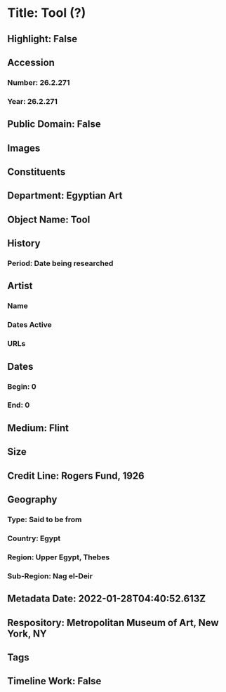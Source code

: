 # Title: Tool (?)
## Highlight: False
## Accession
### Number: 26.2.271
### Year: 26.2.271
## Public Domain: False
## Images
## Constituents
## Department: Egyptian Art
## Object Name: Tool
## History
### Period: Date being researched
## Artist
### Name
### Dates Active
### URLs
## Dates
### Begin: 0
### End: 0
## Medium: Flint
## Size
## Credit Line: Rogers Fund, 1926
## Geography
### Type: Said to be from
### Country: Egypt
### Region: Upper Egypt, Thebes
### Sub-Region: Nag el-Deir
## Metadata Date: 2022-01-28T04:40:52.613Z
## Respository: Metropolitan Museum of Art, New York, NY
## Tags
## Timeline Work: False